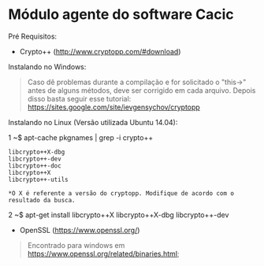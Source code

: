 Módulo agente do software Cacic
============
Pré Requisitos:
- Crypto++ (http://www.cryptopp.com/#download)

Instalando no Windows:
>Caso dê problemas durante a compilação e for solicitado o "this->" antes de alguns métodos, deve ser corrigido em cada arquivo. Depois disso basta seguir esse tutorial: https://sites.google.com/site/ievgensychov/cryptopp

Instalando no Linux (Versão utilizada Ubuntu 14.04):

  1 ~$ apt-cache pkgnames | grep -i crypto++
  
    libcrypto++X-dbg
    libcrypto++-dev
    libcrypto++-doc
    libcrypto++X
    libcrypto++-utils
  
    *O X é referente a versão do cryptopp. Modifique de acordo com o resultado da busca.
  
  2 ~$ apt-get install libcrypto++X libcrypto++X-dbg libcrypto++-dev

- OpenSSL (https://www.openssl.org/)
>Encontrado para windows em https://www.openssl.org/related/binaries.html;


